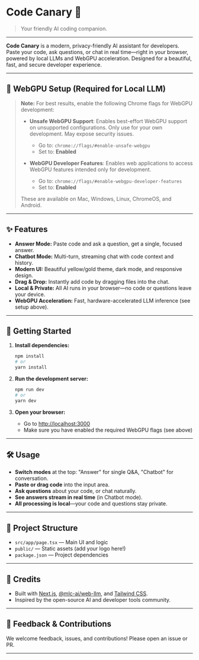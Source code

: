 # Code Canary 🐤

> Your friendly AI coding companion.

---

**Code Canary** is a modern, privacy-friendly AI assistant for developers. Paste your code, ask questions, or chat in real time—right in your browser, powered by local LLMs and WebGPU acceleration. Designed for a beautiful, fast, and secure developer experience.

---

## 🚦 WebGPU Setup (Required for Local LLM)

> **Note:**
> For best results, enable the following Chrome flags for WebGPU development:
>
> - **Unsafe WebGPU Support**: Enables best-effort WebGPU support on unsupported configurations. Only use for your own development. May expose security issues.
>   - Go to: `chrome://flags/#enable-unsafe-webgpu`
>   - Set to: **Enabled**
>
> - **WebGPU Developer Features**: Enables web applications to access WebGPU features intended only for development.
>   - Go to: `chrome://flags/#enable-webgpu-developer-features`
>   - Set to: **Enabled**
>
> These are available on Mac, Windows, Linux, ChromeOS, and Android.

---

## ✨ Features

- **Answer Mode:** Paste code and ask a question, get a single, focused answer.
- **Chatbot Mode:** Multi-turn, streaming chat with code context and history.
- **Modern UI:** Beautiful yellow/gold theme, dark mode, and responsive design.
- **Drag & Drop:** Instantly add code by dragging files into the chat.
- **Local & Private:** All AI runs in your browser—no code or questions leave your device.
- **WebGPU Acceleration:** Fast, hardware-accelerated LLM inference (see setup above).

---

## 🚀 Getting Started

1. **Install dependencies:**

   ```bash
   npm install
   # or
   yarn install
   ```

2. **Run the development server:**

   ```bash
   npm run dev
   # or
   yarn dev
   ```

3. **Open your browser:**
   - Go to [http://localhost:3000](http://localhost:3000)
   - Make sure you have enabled the required WebGPU flags (see above)

---

## 🛠 Usage

- **Switch modes** at the top: "Answer" for single Q&A, "Chatbot" for conversation.
- **Paste or drag code** into the input area.
- **Ask questions** about your code, or chat naturally.
- **See answers stream in real time** (in Chatbot mode).
- **All processing is local**—your code and questions stay private.

---

## 📁 Project Structure

- `src/app/page.tsx` — Main UI and logic
- `public/` — Static assets (add your logo here!)
- `package.json` — Project dependencies

---

## 🙏 Credits

- Built with [Next.js](https://nextjs.org), [@mlc-ai/web-llm](https://github.com/mlc-ai/web-llm), and [Tailwind CSS](https://tailwindcss.com/).
- Inspired by the open-source AI and developer tools community.

---

## 📢 Feedback & Contributions

We welcome feedback, issues, and contributions! Please open an issue or PR.

---
